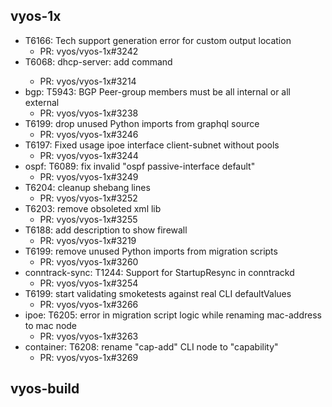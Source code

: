 ## vyos-1x
- T6166: Tech support generation error for custom output location
   - PR: vyos/vyos-1x#3242
- T6068: dhcp-server: add command <set service dhcp-server high-availability mode>
   - PR: vyos/vyos-1x#3214
- bgp: T5943: BGP Peer-group members must be all internal or all external
   - PR: vyos/vyos-1x#3238
- T6199: drop unused Python imports from graphql source
   - PR: vyos/vyos-1x#3246
- T6197: Fixed usage ipoe interface client-subnet without pools
   - PR: vyos/vyos-1x#3244
- ospf: T6089: fix invalid "ospf passive-interface default"
   - PR: vyos/vyos-1x#3249
- T6204: cleanup shebang lines
   - PR: vyos/vyos-1x#3252
- T6203: remove obsoleted xml lib
   - PR: vyos/vyos-1x#3255
- T6188: add description to show firewall
   - PR: vyos/vyos-1x#3219
- T6199: remove unused Python imports from migration scripts
   - PR: vyos/vyos-1x#3260
- conntrack-sync: T1244: Support for StartupResync in conntrackd
   - PR: vyos/vyos-1x#3254
- T6199: start validating smoketests against real CLI defaultValues
   - PR: vyos/vyos-1x#3266
- ipoe: T6205: error in migration script logic while renaming mac-address to mac node
   - PR: vyos/vyos-1x#3263
- container: T6208: rename "cap-add" CLI node to "capability"
   - PR: vyos/vyos-1x#3269


## vyos-build

